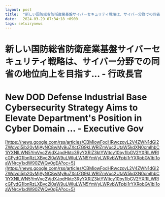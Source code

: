 ```yaml
---
layout: post
title:  "新しい国防総省防衛産業基盤サイバーセキュリティ戦略は、サイバー分野での同省の地位向上を目指す... - 行政長官"
date:   2024-03-29 07:34:18 +0900
tags: setuirynews 
---
```


# 新しい国防総省防衛産業基盤サイバーセキュリティ戦略は、サイバー分野での同省の地位向上を目指す... - 行政長官



# New DOD Defense Industrial Base Cybersecurity Strategy Aims to Elevate Department's Position in Cyber Domain ... - Executive Gov

[https://news.google.com/rss/articles/CBMiowFodHRwczovL2V4ZWN1dGl2ZWdvdi5jb20vMjAyNC8wMy9uZXctZG9kLWRlZmVuc2UtaW5kdXN0cmlhbC1iYXNlLWN5YmVyc2VjdXJpdHktc3RyYXRlZ3ktYWltcy10by1lbGV2YXRlLWRlcGFydG1lbnRzLXBvc2l0aW9uLWluLWN5YmVyLWRvbWFpbi1rYXRobGVlbi1oaWNrcy1xdW90ZWQv0gEA?oc=5](https://news.google.com/rss/articles/CBMiowFodHRwczovL2V4ZWN1dGl2ZWdvdi5jb20vMjAyNC8wMy9uZXctZG9kLWRlZmVuc2UtaW5kdXN0cmlhbC1iYXNlLWN5YmVyc2VjdXJpdHktc3RyYXRlZ3ktYWltcy10by1lbGV2YXRlLWRlcGFydG1lbnRzLXBvc2l0aW9uLWluLWN5YmVyLWRvbWFpbi1rYXRobGVlbi1oaWNrcy1xdW90ZWQv0gEA?oc=5)

